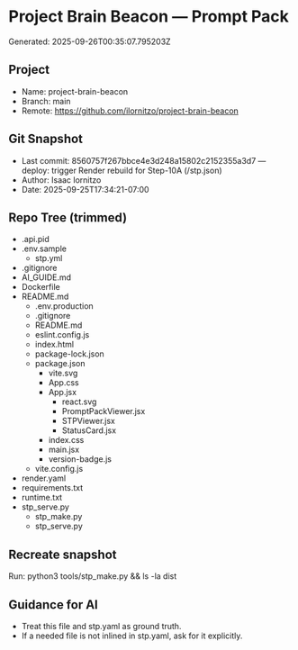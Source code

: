 # Project Brain Beacon — Prompt Pack
Generated: 2025-09-26T00:35:07.795203Z

## Project
- Name: project-brain-beacon
- Branch: main
- Remote: https://github.com/ilornitzo/project-brain-beacon

## Git Snapshot
- Last commit: 8560757f267bbce4e3d248a15802c2152355a3d7 — deploy: trigger Render rebuild for Step-10A (/stp.json)
- Author: Isaac lornitzo
- Date: 2025-09-25T17:34:21-07:00

## Repo Tree (trimmed)
- .api.pid
- .env.sample
    - stp.yml
- .gitignore
- AI_GUIDE.md
- Dockerfile
- README.md
  - .env.production
  - .gitignore
  - README.md
  - eslint.config.js
  - index.html
  - package-lock.json
  - package.json
    - vite.svg
    - App.css
    - App.jsx
      - react.svg
      - PromptPackViewer.jsx
      - STPViewer.jsx
      - StatusCard.jsx
    - index.css
    - main.jsx
    - version-badge.js
  - vite.config.js
- render.yaml
- requirements.txt
- runtime.txt
- stp_serve.py
  - stp_make.py
  - stp_serve.py

## Recreate snapshot
Run: python3 tools/stp_make.py  &&  ls -la dist

## Guidance for AI
- Treat this file and stp.yaml as ground truth.
- If a needed file is not inlined in stp.yaml, ask for it explicitly.
